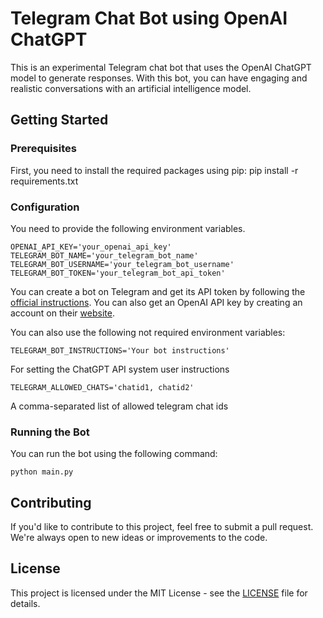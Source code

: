 # Telegram Chat Bot using OpenAI ChatGPT 
 
This is an experimental Telegram chat bot that uses the OpenAI ChatGPT model to generate responses. With this bot, you can have engaging and realistic conversations with an artificial intelligence model. 
 
## Getting Started 
 
### Prerequisites 
 
First, you need to install the required packages using pip:
pip install -r requirements.txt
### Configuration 
 
You need to provide the following environment variables.

```
OPENAI_API_KEY='your_openai_api_key'
TELEGRAM_BOT_NAME='your_telegram_bot_name'
TELEGRAM_BOT_USERNAME='your_telegram_bot_username'
TELEGRAM_BOT_TOKEN='your_telegram_bot_api_token'
```

You can create a bot on Telegram and get its API token by following the [official instructions](https://core.telegram.org/bots#how-do-i-create-a-bot). You can also get an OpenAI API key by creating an account on their [website](https://platform.openai.com/signup/).

You can also use the following not required environment variables:

```
TELEGRAM_BOT_INSTRUCTIONS='Your bot instructions'
```
For setting the ChatGPT API system user instructions

```
TELEGRAM_ALLOWED_CHATS='chatid1, chatid2'
```
A comma-separated list of allowed telegram chat ids

### Running the Bot 
 
You can run the bot using the following command:
```
python main.py
```

## Contributing 
 
If you'd like to contribute to this project, feel free to submit a pull request. We're always open to new ideas or improvements to the code.  
 
## License 
 
This project is licensed under the MIT License - see the [LICENSE](LICENSE) file for details.